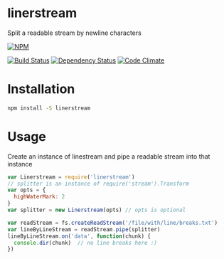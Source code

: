 # linerstream

Split a readable stream by newline characters

[![NPM](https://nodei.co/npm/linestream.png)](https://nodei.co/npm/linerstream/)

[![Build Status](https://travis-ci.org/nisaacson/linerstream.png)](https://travis-ci.org/nisaacson/linerstream)
[![Dependency Status](https://david-dm.org/nisaacson/linerstream/status.png)](https://david-dm.org/nisaacson/linerstream)
[![Code Climate](https://codeclimate.com/github/nisaacson/linerstream.png)](https://codeclimate.com/github/nisaacson/linerstream)

# Installation
```bash
npm install -S linerstream
```

# Usage

Create an instance of linestream and pipe a readable stream into that instance

```javascript
var Linerstream = require('linerstream')
// splitter is an instance of require('stream').Transform
var opts = {
  highWaterMark: 2
}
var splitter = new Linerstream(opts) // opts is optional

var readStream = fs.createReadStream('/file/with/line/breaks.txt')
var lineByLineStream = readStream.pipe(splitter)
lineByLineStream.on('data', function(chunk) {
  console.dir(chunk)  // no line breaks here :)
})
```




